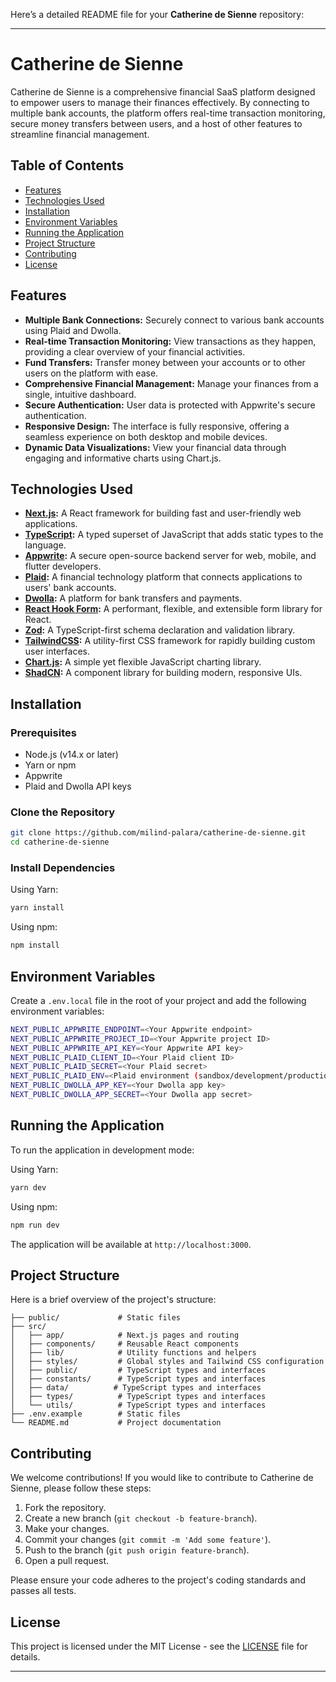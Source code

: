Here’s a detailed README file for your **Catherine de Sienne** repository:

---

# Catherine de Sienne

Catherine de Sienne is a comprehensive financial SaaS platform designed to empower users to manage their finances effectively. By connecting to multiple bank accounts, the platform offers real-time transaction monitoring, secure money transfers between users, and a host of other features to streamline financial management.

## Table of Contents

- [Features](#features)
- [Technologies Used](#technologies-used)
- [Installation](#installation)
- [Environment Variables](#environment-variables)
- [Running the Application](#running-the-application)
- [Project Structure](#project-structure)
- [Contributing](#contributing)
- [License](#license)

## Features

- **Multiple Bank Connections:** Securely connect to various bank accounts using Plaid and Dwolla.
- **Real-time Transaction Monitoring:** View transactions as they happen, providing a clear overview of your financial activities.
- **Fund Transfers:** Transfer money between your accounts or to other users on the platform with ease.
- **Comprehensive Financial Management:** Manage your finances from a single, intuitive dashboard.
- **Secure Authentication:** User data is protected with Appwrite's secure authentication.
- **Responsive Design:** The interface is fully responsive, offering a seamless experience on both desktop and mobile devices.
- **Dynamic Data Visualizations:** View your financial data through engaging and informative charts using Chart.js.

## Technologies Used

- **[Next.js](https://nextjs.org/):** A React framework for building fast and user-friendly web applications.
- **[TypeScript](https://www.typescriptlang.org/):** A typed superset of JavaScript that adds static types to the language.
- **[Appwrite](https://appwrite.io/):** A secure open-source backend server for web, mobile, and flutter developers.
- **[Plaid](https://plaid.com/):** A financial technology platform that connects applications to users' bank accounts.
- **[Dwolla](https://www.dwolla.com/):** A platform for bank transfers and payments.
- **[React Hook Form](https://react-hook-form.com/):** A performant, flexible, and extensible form library for React.
- **[Zod](https://zod.dev/):** A TypeScript-first schema declaration and validation library.
- **[TailwindCSS](https://tailwindcss.com/):** A utility-first CSS framework for rapidly building custom user interfaces.
- **[Chart.js](https://www.chartjs.org/):** A simple yet flexible JavaScript charting library.
- **[ShadCN](https://shadcn.dev/):** A component library for building modern, responsive UIs.

## Installation

### Prerequisites

- Node.js (v14.x or later)
- Yarn or npm
- Appwrite
- Plaid and Dwolla API keys

### Clone the Repository

```bash
git clone https://github.com/milind-palara/catherine-de-sienne.git
cd catherine-de-sienne
```

### Install Dependencies

Using Yarn:

```bash
yarn install
```

Using npm:

```bash
npm install
```

## Environment Variables

Create a `.env.local` file in the root of your project and add the following environment variables:

```bash
NEXT_PUBLIC_APPWRITE_ENDPOINT=<Your Appwrite endpoint>
NEXT_PUBLIC_APPWRITE_PROJECT_ID=<Your Appwrite project ID>
NEXT_PUBLIC_APPWRITE_API_KEY=<Your Appwrite API key>
NEXT_PUBLIC_PLAID_CLIENT_ID=<Your Plaid client ID>
NEXT_PUBLIC_PLAID_SECRET=<Your Plaid secret>
NEXT_PUBLIC_PLAID_ENV=<Plaid environment (sandbox/development/production)>
NEXT_PUBLIC_DWOLLA_APP_KEY=<Your Dwolla app key>
NEXT_PUBLIC_DWOLLA_APP_SECRET=<Your Dwolla app secret>
```

## Running the Application

To run the application in development mode:

Using Yarn:

```bash
yarn dev
```

Using npm:

```bash
npm run dev
```

The application will be available at `http://localhost:3000`.

## Project Structure

Here is a brief overview of the project's structure:

```
├── public/             # Static files
├── src/
│   ├── app/            # Next.js pages and routing
│   ├── components/     # Reusable React components
│   ├── lib/            # Utility functions and helpers
│   ├── styles/         # Global styles and Tailwind CSS configuration
│   ├── public/         # TypeScript types and interfaces
│   ├── constants/      # TypeScript types and interfaces
│   ├── data/          # TypeScript types and interfaces
│   ├── types/          # TypeScript types and interfaces
│   └── utils/          # TypeScript types and interfaces
├── .env.example        # Static files
└── README.md           # Project documentation
```

## Contributing

We welcome contributions! If you would like to contribute to Catherine de Sienne, please follow these steps:

1. Fork the repository.
2. Create a new branch (`git checkout -b feature-branch`).
3. Make your changes.
4. Commit your changes (`git commit -m 'Add some feature'`).
5. Push to the branch (`git push origin feature-branch`).
6. Open a pull request.

Please ensure your code adheres to the project's coding standards and passes all tests.

## License

This project is licensed under the MIT License - see the [LICENSE](LICENSE) file for details.

---